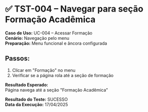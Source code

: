 # ✅ TST-004 – Navegar para seção Formação Acadêmica

**Caso de Uso:** UC-004 – Acessar Formação  
**Cenário:** Navegação pelo menu  
**Preparação:** Menu funcional e âncora configurada  

## Passos:
1. Clicar em "Formação" no menu  
2. Verificar se a página rola até a seção de formação  

**Resultado Esperado:**  
Página navega até a seção "Formação Acadêmica"  

**Resultado do Teste:** SUCESSO  
**Data da Execução:** 17/04/2025
